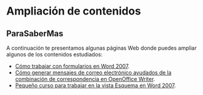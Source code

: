 # Ampliación de contenidos

## ParaSaberMas

A continuación te presentamos algunas páginas Web donde puedes ampliar algunos de los contenidos estudiados:

*   [Cómo trabajar con formularios en Word 2007](http://office.microsoft.com/es-es/word-help/crear-formularios-que-los-usuarios-rellenan-en-word-HA010030746.aspx?CTT=1 "Trabajando con formularios en Word").
*   [Cómo generar mensajes de correo electrónico ayudados de la combinación de correspondencia en OpenOffice Writer](http://wiki.open-office.es/Generar_mensajes_de_correo_electronico_-_Combinar_correspondencia "Generar emails con la combinación de correspondencia en Writer").
*   [Pequeño curso para trabajar en la vista Esquema en Word 2007](http://www.deseoaprender.com/Word2007/Tema25/esquemas-curso-Microsoft-Word-2007-leccion-1.html "Vista esquema en Word").

